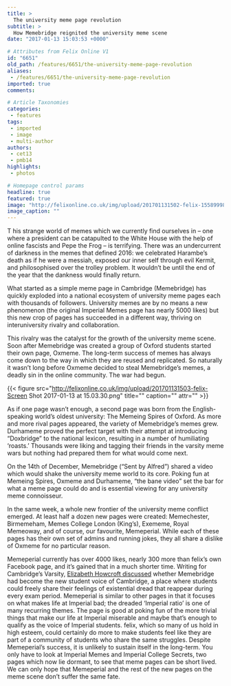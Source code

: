 ```yaml
---
title: >
  The university meme page revolution
subtitle: >
  How Memebridge reignited the university meme scene
date: "2017-01-13 15:03:53 +0000"

# Attributes from Felix Online V1
id: "6651"
old_path: /features/6651/the-university-meme-page-revolution
aliases:
 - /features/6651/the-university-meme-page-revolution
imported: true
comments:

# Article Taxonomies
categories:
 - features
tags:
 - imported
 - image
 - multi-author
authors:
 - cet13
 - pmb14
highlights:
 - photos

# Homepage control params
headline: true
featured: true
image: "http://felixonline.co.uk/img/upload/201701131502-felix-15589998_1244623018909408_6555442564566862081_n.jpg"
image_caption: ""
---
```


T        his strange world of memes which we currently find ourselves in – one where a president can be catapulted to the White House with the help of online fascists and Pepe the Frog – is terrifying. There was an undercurrent of darkness in the memes that defined 2016: we celebrated Harambe’s death as if he were a messiah, exposed our inner self through evil Kermit, and philosophised over the trolley problem. It wouldn’t be until the end of the year that the dankness would finally return.

What started as a simple meme page in Cambridge (Memebridge) has quickly exploded into a national ecosystem of university meme pages each with thousands of followers. University memes are by no means a new phenomenon (the original Imperial Memes page has nearly 5000 likes) but this new crop of pages has succeeded in a different way, thriving on interuniversity rivalry and collaboration.

This rivalry was the catalyst for the growth of the university meme scene. Soon after Memebridge was created a group of Oxford students started their own page, Oxmeme. The long-term success of memes has always come down to the way in which they are reused and replicated. So naturally it wasn’t long before Oxmeme decided to steal Memebridge’s memes, a deadly sin in the online community. The war had begun.

{{< figure src="http://felixonline.co.uk/img/upload/201701131503-felix-Screen Shot 2017-01-13 at 15.03.30.png" title="" caption="" attr="" >}}

As if one page wasn’t enough, a second page was born from the English-speaking world’s oldest university: The Memeing Spires of Oxford. As more and more rival pages appeared, the variety of Memebridge’s memes grew. Durhameme proved the perfect target with their attempt at introducing “Doxbridge” to the national lexicon, resulting in a number of humiliating ‘roasts.’ Thousands were liking and tagging their friends in the varsity meme wars but nothing had prepared them for what would come next.

On the 14th of December, Memebridge (“Sent by Alfred”) shared a video which would shake the university meme world to its core. Poking fun at Memeing Spires, Oxmeme and Durhameme, “the bane video” set the bar for what a meme page could do and is essential viewing for any university meme connoisseur.

In the same week, a whole new frontier of the university meme conflict emerged. At least half a dozen new pages were created: Memechester, Birmemeham, Memes College London (King’s), Exememe, Royal Memeoway, and of course, our favourite, Memeperial. While each of these pages has their own set of admins and running jokes, they all share a dislike of Oxmeme for no particular reason.

Memeperial currently has over 4000 likes, nearly 300 more than felix’s own Facebook page, and it’s gained that in a much shorter time. Writing for Cambridge’s Varsity, [Elizabeth Howcroft discussed](http://www.varsity.co.uk/comment/11652) whether Memebridge had become the new student voice of Cambridge, a place where students could freely share their feelings of existential dread that reappear during every exam period. Memeperial is similar to other pages in that it focuses on what makes life at Imperial bad; the dreaded ‘Imperial ratio’ is one of many recurring themes. The page is good at poking fun of the more trivial things that make our life at Imperial miserable and maybe that’s enough to qualify as the voice of Imperial students. felix, which so many of us hold in high esteem, could certainly do more to make students feel like they are part of a community of students who share the same struggles. Despite Memeperial’s success, it is unlikely to sustain itself in the long-term. You only have to look at Imperial Memes and Imperial College Secrets, two pages which now lie dormant, to see that meme pages can be short lived. We can only hope that Memeperial and the rest of the new pages on the meme scene don’t suffer the same fate.
